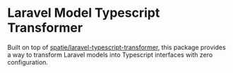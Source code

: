 # Laravel Model Typescript Transformer

Built on top of [spatie/laravel-typescript-transformer](https://github.com/spatie/laravel-typescript-transformer),
this package provides a way to transform Laravel models into Typescript interfaces with zero configuration.


